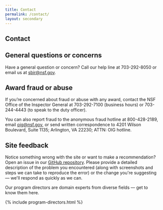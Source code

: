 ```yaml
---
title: Contact
permalink: /contact/
layout: secondary
---
```


<section class="usa-section">
<div class="usa-content utility-content usa-grid">
<div class="usa-width-one-whole" markdown="1">

# Contact

## General questions or concerns
Have a general question or concern? Call our help line at 703-292-8050 or email us at [sbir@nsf.gov](mailto:sbir@nsf.gov).

## Award fraud or abuse
If you’re concerned about fraud or abuse with any award, contact the NSF Office of the Inspector General at 703-292-7100 (business hours) or 703-244-4443 (to speak to the duty officer).

You can also report fraud to the anonymous fraud hotline at 800-428-2189, email [oig@nsf.gov](mailto:oig@nsf.gov), or send written correspondence to 4201 Wilson Boulevard, Suite 1135; Arlington, VA 22230; ATTN: OIG hotline.

## Site feedback
Notice something wrong with the site or want to make a recommendation? Open an issue in our [GitHub repository](https://github.com/18F/nsf-sbir/issues/new). Please provide a detailed description of the problem you encountered (along with screenshots and steps we can take to reproduce the error) or the change you're suggesting — we'll respond as quickly as we can.

</div>
</div>
</section>

<section class="usa-section background-light-warm-gray">
<div class="usa-content utility-content usa-grid">
<div class="usa-content usa-width-one-whole" markdown="1">

Our program directors are domain experts from diverse fields — get to know them here.

{% include program-directors.html %}

</div>
</div>
</section>
